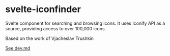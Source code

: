 # svelte-iconfinder

Svelte component for searching and browsing icons. It uses Iconify API as a source,
providing access to over 100,000 icons.

Based on the work of Vjacheslav Trushkin

[See dev.md](./dev.md)

